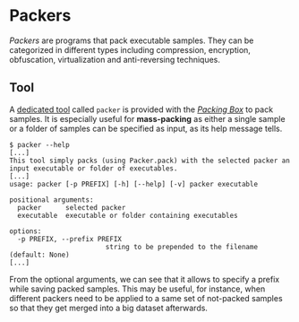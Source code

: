 # Packers

*Packers* are programs that pack executable samples. They can be categorized in different types including compression, encryption, obfuscation, virtualization and anti-reversing techniques.

## Tool

A [dedicated tool](https://github.com/dhondta/docker-packing-box/blob/main/files/tools/packer) called `packer` is provided with the [*Packing Box*](https://github.com/dhondta/docker-packing-box) to pack samples. It is especially useful for **mass-packing** as either a single sample or a folder of samples can be specified as input, as its help message tells.

```session
$ packer --help
[...]
This tool simply packs (using Packer.pack) with the selected packer an input executable or folder of executables.
[...]
usage: packer [-p PREFIX] [-h] [--help] [-v] packer executable

positional arguments:
  packer      selected packer
  executable  executable or folder containing executables

options:
  -p PREFIX, --prefix PREFIX
                        string to be prepended to the filename (default: None)
[...]
```

From the optional arguments, we can see that it allows to specify a prefix while saving packed samples. This may be useful, for instance, when different packers need to be applied to a same set of not-packed samples so that they get merged into a big dataset afterwards.
